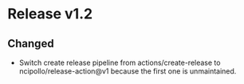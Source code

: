 # Release v1.2

## Changed

- Switch create release pipeline from actions/create-release to ncipollo/release-action@v1 
because the first one is unmaintained.